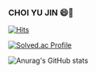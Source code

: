 ### CHOI YU JIN 😄👋

<!--
**yujinchoi20/yujinchoi20** is a ✨ _special_ ✨ repository because its `README.md` (this file) appears on your GitHub profile.

Here are some ideas to get you started:

- 🔭 I’m currently working on ...
- 🌱 I’m currently learning ...
- 👯 I’m looking to collaborate on ...
- 🤔 I’m looking for help with ...
- 💬 Ask me about ...
- 📫 How to reach me: ...
- 😄 Pronouns: ...
- ⚡ Fun fact: ...
-->

[![Hits](https://hits.seeyoufarm.com/api/count/incr/badge.svg?url=https%3A%2F%2Fgithub.com%2Fyujinchoi20&count_bg=%234963AC&title_bg=%2380B5F1&icon=&icon_color=%23E7E7E7&title=hits&edge_flat=false)](https://hits.seeyoufarm.com)

[![Solved.ac Profile](http://mazassumnida.wtf/api/v2/generate_badge?boj=yujin4641)](https://solved.ac/yujin4641/)

![Anurag's GitHub stats](https://github-readme-stats.vercel.app/api?username=yujinchoi20&show_icons=true&theme=vue-dark)
